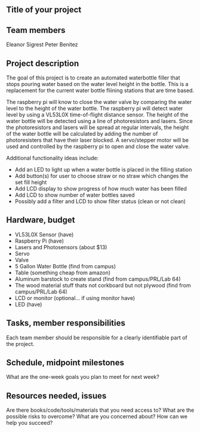 ## Title of your project


## Team members
Eleanor Sigrest
Peter Benitez

## Project description
The goal of this project is to create an automated waterbottle filler that
stops pouring water based on the water level height in the bottle. This is
a replacement for the current water bottle fliining stations that are time based.

The raspberry pi will know to close the water valve by comparing the water level to the
height of the water bottle. The raspberry pi will detect water level by using a VL53L0X
time-of-flight distance sensor. The height of the water bottle will be detected using a
line of photoresistors and lasers. Since the photoresistors and lasers will be spread at
regular intervals, the height of the water bottle will be calculated by adding the number
of photoresisters that have their laser blocked. A servo/stepper motor will be used and
controlled by the raspberry pi to open and close the water valve.

Additional functionality ideas include:
- Add an LED to light up when a water bottle is placed in the filling station
- Add button(s) for user to choose straw or no straw which changes the set fill height
- Add LCD display to show progress of how much water has been filled
- Add LCD to show number of water bottles saved
- Possibly add a filter and LCD to show filter status (clean or not clean)

## Hardware, budget
- VL53L0X Sensor (have)
- Raspberry Pi (have)
- Lasers and Photosensors (about $13)
- Servo
- Valve
- 5 Gallon Water Bottle (find from campus)
- Table (something cheap from amazon)
- Aluminum barstock to create stand (find from campus/PRL/Lab 64)
- The wood material stuff thats not corkboard but not plywood (find from campus/PRL/Lab 64)
- LCD or monitor (optional... if using monitor have)
- LED (have)

## Tasks, member responsibilities
Each team member should be responsible for a clearly identifiable part of the project.

## Schedule, midpoint milestones
What are the one-week goals you plan to meet for next week?

## Resources needed, issues
Are there books/code/tools/materials that you need access to? 
What are the possible risks to overcome? What are you concerned about? 
How can we help you succeed?
